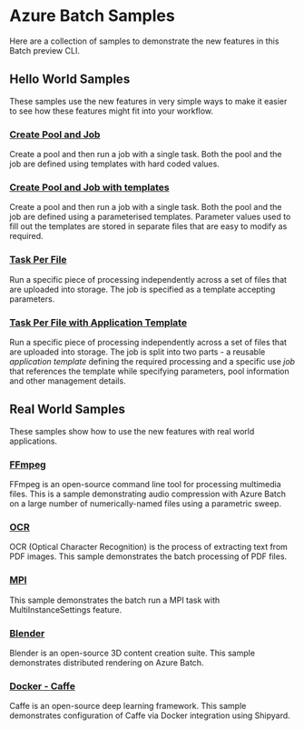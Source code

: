 # Azure Batch Samples

Here are a collection of samples to demonstrate the new features in this Batch preview CLI.

## Hello World Samples

These samples use the new features in very simple ways to make it easier to see how these features might fit into your workflow.

### [Create Pool and Job](hello-world/create-pool-and-job)

Create a pool and then run a job with a single task. Both the pool and the job are defined using templates with hard coded values.

### [Create Pool and Job with templates](hello-world/create-pool-and-job-with-templates)

Create a pool and then run a job with a single task. Both the pool and the job are defined using a parameterised templates. Parameter values used to fill out the templates are stored in separate files that are easy to modify as required.

### [Task Per File](hello-world/taskPerFile)

Run a specific piece of processing independently across a set of files that are uploaded into storage. The job is specified as a template accepting parameters.

### [Task Per File with Application Template](hello-world/taskPerFile-appTemplate)

Run a specific piece of processing independently across a set of files that are uploaded into storage. The job is split into two parts - a reusable *application template* defining the required processing and a specific use *job* that references the template while specifying parameters, pool information and other management details.

## Real World Samples

These samples show how to use the new features with real world applications.

### [FFmpeg](ffmpeg)

FFmpeg is an open-source command line tool for processing multimedia files. This is a sample demonstrating
audio compression with Azure Batch on a large number of numerically-named files using a parametric sweep.

### [OCR](ocr)

OCR (Optical Character Recognition) is the process of extracting text from PDF images. This sample demonstrates the batch
processing of PDF files.

### [MPI](mpi)

This sample demonstrates the batch run a MPI task with MultiInstanceSettings feature.

### [Blender](blender)

Blender is an open-source 3D content creation suite. This sample demonstrates distributed rendering on Azure Batch.

### [Docker - Caffe](docker)

Caffe is an open-source deep learning framework. This sample demonstrates configuration of Caffe via Docker integration using 
Shipyard.
